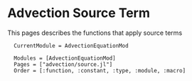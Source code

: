 # Advection Source Term

This pages describes the functions that apply source terms

```@meta
  CurrentModule = AdvectionEquationMod
```

```@autodocs
  Modules = [AdvectionEquationMod]
  Pages = ["advection/source.jl"]
  Order = [:function, :constant, :type, :module, :macro]
```
